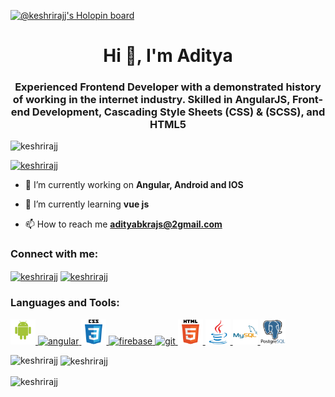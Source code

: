 [![@keshrirajj's Holopin board](https://holopin.me/keshrirajj)](https://holopin.io/@keshrirajj)

<h1 align="center">Hi 👋, I'm Aditya</h1>
<h3 align="center">Experienced Frontend Developer with a demonstrated history of working in the internet industry. Skilled in AngularJS, Front-end Development, Cascading Style Sheets (CSS) & (SCSS), and HTML5</h3>


<p align="left"> <img src="https://komarev.com/ghpvc/?username=keshrirajj&label=Profile%20views&color=0e75b6&style=flat" alt="keshrirajj" /> </p>
<p align="left"> <a href="https://github.com/ryo-ma/github-profile-trophy"><img src="https://github-profile-trophy.vercel.app/?username=keshrirajj" alt="keshrirajj" /></a> </p>

- 🔭 I’m currently working on **Angular, Android and IOS**

- 🌱 I’m currently learning **vue js**

- 📫 How to reach me **adityabkrajs@2gmail.com**

<h3 align="left">Connect with me:</h3>
<p align="left">
<a href="https://linkedin.com/in/keshrirajj" target="blank"><img align="center" src="https://raw.githubusercontent.com/rahuldkjain/github-profile-readme-generator/master/src/images/icons/Social/linked-in-alt.svg" alt="keshrirajj" height="30" width="40" /></a>
<a href="https://www.leetcode.com/keshrirajj" target="blank"><img align="center" src="https://raw.githubusercontent.com/rahuldkjain/github-profile-readme-generator/master/src/images/icons/Social/leet-code.svg" alt="keshrirajj" height="30" width="40" /></a>
</p>

<h3 align="left">Languages and Tools:</h3>
<p align="left"> <a href="https://developer.android.com" target="_blank" rel="noreferrer"> <img src="https://raw.githubusercontent.com/devicons/devicon/master/icons/android/android-original-wordmark.svg" alt="android" width="40" height="40"/> </a> <a href="https://angular.io" target="_blank" rel="noreferrer"> <img src="https://angular.io/assets/images/logos/angular/angular.svg" alt="angular" width="40" height="40"/> </a> <a href="https://www.w3schools.com/css/" target="_blank" rel="noreferrer"> <img src="https://raw.githubusercontent.com/devicons/devicon/master/icons/css3/css3-original-wordmark.svg" alt="css3" width="40" height="40"/> </a> <a href="https://firebase.google.com/" target="_blank" rel="noreferrer"> <img src="https://www.vectorlogo.zone/logos/firebase/firebase-icon.svg" alt="firebase" width="40" height="40"/> </a> <a href="https://git-scm.com/" target="_blank" rel="noreferrer"> <img src="https://www.vectorlogo.zone/logos/git-scm/git-scm-icon.svg" alt="git" width="40" height="40"/> </a> <a href="https://www.w3.org/html/" target="_blank" rel="noreferrer"> <img src="https://raw.githubusercontent.com/devicons/devicon/master/icons/html5/html5-original-wordmark.svg" alt="html5" width="40" height="40"/> </a> <a href="https://www.java.com" target="_blank" rel="noreferrer"> <img src="https://raw.githubusercontent.com/devicons/devicon/master/icons/java/java-original.svg" alt="java" width="40" height="40"/> </a> <a href="https://www.mysql.com/" target="_blank" rel="noreferrer"> <img src="https://raw.githubusercontent.com/devicons/devicon/master/icons/mysql/mysql-original-wordmark.svg" alt="mysql" width="40" height="40"/> </a> <a href="https://www.postgresql.org" target="_blank" rel="noreferrer"> <img src="https://raw.githubusercontent.com/devicons/devicon/master/icons/postgresql/postgresql-original-wordmark.svg" alt="postgresql" width="40" height="40"/> </a> </p>

<p><img align="left" src="https://github-readme-stats.vercel.app/api/top-langs?username=keshrirajj&show_icons=true&locale=en&layout=compact" alt="keshrirajj" /></p>

<p>&nbsp;<img align="center" src="https://github-readme-stats.vercel.app/api?username=keshrirajj&show_icons=true&locale=en" alt="keshrirajj" /></p>

<p><img align="center" src="https://github-readme-streak-stats.herokuapp.com/?user=keshrirajj&" alt="keshrirajj" /></p>
